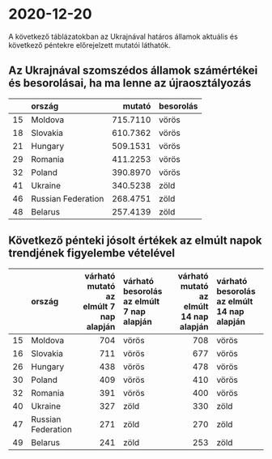 # 2020-12-20
A következő táblázatokban az Ukrajnával határos államok aktuális és következő péntekre előrejelzett mutatói láthatók.
## Az Ukrajnával szomszédos államok számértékei és besorolásai, ha ma lenne az újraosztályozás

|   |ország             |   mutató|besorolás |
|:--|:------------------|--------:|:---------|
|15 |Moldova            | 715.7110|vörös     |
|18 |Slovakia           | 610.7362|vörös     |
|21 |Hungary            | 509.1531|vörös     |
|29 |Romania            | 411.2253|vörös     |
|32 |Poland             | 390.8970|vörös     |
|41 |Ukraine            | 340.5238|zöld      |
|46 |Russian Federation | 268.4751|zöld      |
|48 |Belarus            | 257.4139|zöld      |
## Következő pénteki jósolt értékek az elmúlt napok trendjének figyelembe vételével
|   |ország             | várható mutató az elmúlt 7 nap alapján|várható besorolás az elmúlt 7 nap alapján | várható mutató az elmúlt 14 nap alapján|várható besorolás az elmúlt 14 nap alapján |
|:--|:------------------|--------------------------------------:|:-----------------------------------------|---------------------------------------:|:------------------------------------------|
|15 |Moldova            |                                    704|vörös                                     |                                     708|vörös                                      |
|16 |Slovakia           |                                    711|vörös                                     |                                     677|vörös                                      |
|26 |Hungary            |                                    438|vörös                                     |                                     478|vörös                                      |
|30 |Poland             |                                    409|vörös                                     |                                     410|vörös                                      |
|32 |Romania            |                                    391|vörös                                     |                                     400|vörös                                      |
|40 |Ukraine            |                                    327|zöld                                      |                                     330|zöld                                       |
|47 |Russian Federation |                                    271|zöld                                      |                                     270|zöld                                       |
|49 |Belarus            |                                    241|zöld                                      |                                     253|zöld                                       |
